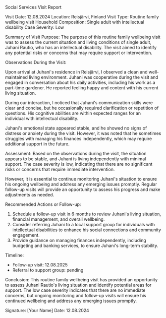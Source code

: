 Social Services Visit Report

Visit Date: 12.08.2024
Location: Reisjärvi, Finland
Visit Type: Routine family wellbeing visit
Household Composition: Single adult with intellectual disability
Case Severity: Low

Summary of Visit Purpose:
The purpose of this routine family wellbeing visit was to assess the current situation and living conditions of single adult, Juhani Rautio, who has an intellectual disability. The visit aimed to identify any potential risks or concerns that may require support or intervention.

Observations During the Visit:

Upon arrival at Juhani's residence in Reisjärvi, I observed a clean and well-maintained living environment. Juhani was cooperative during the visit and engaged in conversation about his daily activities, including his work as a part-time gardener. He reported feeling happy and content with his current living situation.

During our interaction, I noticed that Juhani's communication skills were clear and concise, but he occasionally required clarification or repetition of questions. His cognitive abilities are within expected ranges for an individual with intellectual disability.

Juhani's emotional state appeared stable, and he showed no signs of distress or anxiety during the visit. However, it was noted that he sometimes struggles with managing his finances independently, which may require additional support in the future.

Assessment:
Based on the observations during the visit, the situation appears to be stable, and Juhani is living independently with minimal support. The case severity is low, indicating that there are no significant risks or concerns that require immediate intervention.

However, it is essential to continue monitoring Juhani's situation to ensure his ongoing wellbeing and address any emerging issues promptly. Regular follow-up visits will provide an opportunity to assess his progress and make adjustments as needed.

Recommended Actions or Follow-up:

1. Schedule a follow-up visit in 6 months to review Juhani's living situation, financial management, and overall wellbeing.
2. Consider referring Juhani to a local support group for individuals with intellectual disabilities to enhance his social connections and community engagement.
3. Provide guidance on managing finances independently, including budgeting and banking services, to ensure Juhani's long-term stability.

Timeline:

* Follow-up visit: 12.08.2025
* Referral to support group: pending

Conclusion:
This routine family wellbeing visit has provided an opportunity to assess Juhani Rautio's living situation and identify potential areas for support. The low case severity indicates that there are no immediate concerns, but ongoing monitoring and follow-up visits will ensure his continued wellbeing and address any emerging issues promptly.

Signature: [Your Name]
Date: 12.08.2024